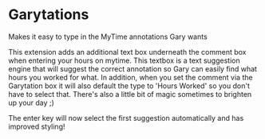 # Garytations
Makes it easy to type in the MyTime annotations Gary wants

This extension adds an additional text box underneath the comment box when entering your hours on mytime. 
This textbox is a text suggestion engine that will suggest the correct annotation so Gary can easily find what hours you worked for what.
In addition, when you set the comment via the Garytation box it will also default the type to 'Hours Worked' so you don't have to select that.
There's also a little bit of magic sometimes to brighten up your day ;)

The enter key will now select the first suggestion automatically and has improved styling!
